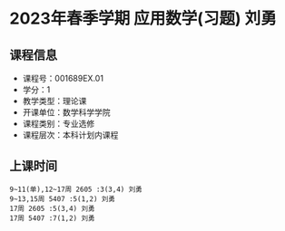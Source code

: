 # 2023年春季学期 应用数学(习题) 刘勇






## 课程信息

- 课程号：001689EX.01
- 学分：1
- 教学类型：理论课
- 开课单位：数学科学学院
- 课程类别：专业选修
- 课程层次：本科计划内课程

## 上课时间

```
9~11(单),12~17周 2605 :3(3,4) 刘勇
9~13,15周 5407 :5(1,2) 刘勇
17周 2605 :5(3,4) 刘勇
17周 5407 :7(1,2) 刘勇
```

